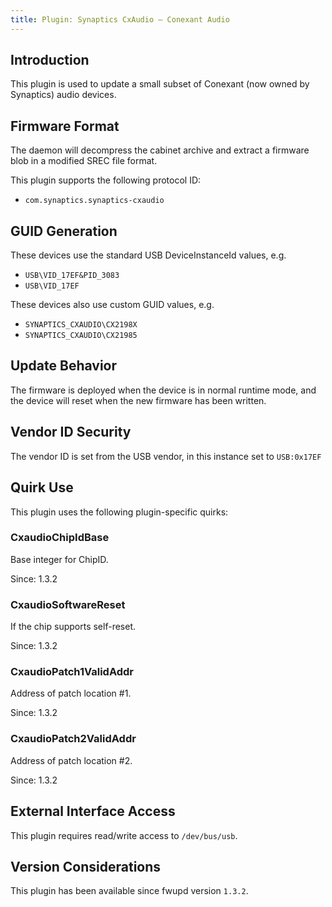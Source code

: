 ```yaml
---
title: Plugin: Synaptics CxAudio — Conexant Audio
---
```


## Introduction

This plugin is used to update a small subset of Conexant (now owned by Synaptics)
audio devices.

## Firmware Format

The daemon will decompress the cabinet archive and extract a firmware blob in
a modified SREC file format.

This plugin supports the following protocol ID:

* `com.synaptics.synaptics-cxaudio`

## GUID Generation

These devices use the standard USB DeviceInstanceId values, e.g.

* `USB\VID_17EF&PID_3083`
* `USB\VID_17EF`

These devices also use custom GUID values, e.g.

* `SYNAPTICS_CXAUDIO\CX2198X`
* `SYNAPTICS_CXAUDIO\CX21985`

## Update Behavior

The firmware is deployed when the device is in normal runtime mode, and the
device will reset when the new firmware has been written.

## Vendor ID Security

The vendor ID is set from the USB vendor, in this instance set to `USB:0x17EF`

## Quirk Use

This plugin uses the following plugin-specific quirks:

### CxaudioChipIdBase

Base integer for ChipID.

Since: 1.3.2

### CxaudioSoftwareReset

If the chip supports self-reset.

Since: 1.3.2

### CxaudioPatch1ValidAddr

Address of patch location #1.

Since: 1.3.2

### CxaudioPatch2ValidAddr

Address of patch location #2.

Since: 1.3.2

## External Interface Access

This plugin requires read/write access to `/dev/bus/usb`.

## Version Considerations

This plugin has been available since fwupd version `1.3.2`.
